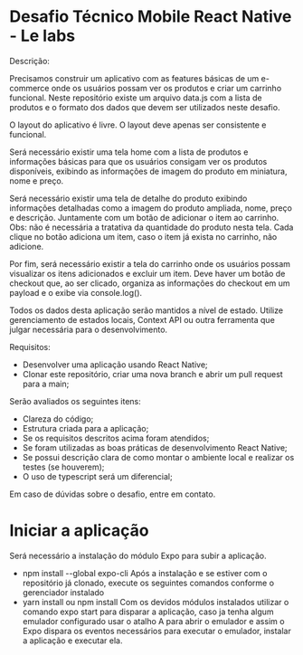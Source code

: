 # Desafio Técnico Mobile React Native - Le labs
 
Descrição:
 
Precisamos construir um aplicativo com as features básicas de um e-commerce onde  os usuários possam ver os produtos e criar um carrinho funcional.
Neste repositório existe um arquivo data.js com a lista de produtos e o formato dos dados que devem ser utilizados neste desafio.
 
O layout do aplicativo é livre. O layout deve apenas ser consistente e funcional.
 
Será necessário existir uma tela home com a lista de produtos e informações básicas para que os usuários consigam ver os produtos disponíveis, exibindo as informações de imagem do produto em miniatura, nome e preço.
 
Será necessário existir uma tela de detalhe do produto exibindo informações detalhadas como a imagem do produto ampliada, nome, preço e descrição. Juntamente com um botão de adicionar o item ao carrinho.
Obs: não é necessária a tratativa da quantidade do produto nesta tela. Cada clique no botão adiciona um item, caso o item já exista no carrinho, não adicione.
 
Por fim, será necessário existir a tela do carrinho onde os usuários possam visualizar os itens adicionados e excluir um item. Deve haver um botão de checkout que, ao ser clicado, organiza as informações do checkout em um payload e o exibe via console.log().
 
Todos os dados desta aplicação serão mantidos a nível de estado. Utilize gerenciamento de estados locais, Context API ou outra ferramenta que julgar necessária para o desenvolvimento.
 
Requisitos:
 
* Desenvolver uma aplicação usando React Native;
* Clonar este repositório, criar uma nova branch e abrir um pull request para a main;
 
Serão avaliados os seguintes itens:
 
* Clareza do código;
* Estrutura criada para a aplicação;
* Se os requisitos descritos acima foram atendidos;
* Se foram utilizadas as boas práticas de desenvolvimento React Native;
* Se possui descrição clara de como montar o ambiente local e realizar os testes (se houverem);
* O uso de typescript será um diferencial;
 
Em caso de dúvidas sobre o desafio, entre em contato.


# Iniciar a aplicação
Será necessário a instalação do módulo Expo para subir a aplicação.
* npm install --global expo-cli
Após a instalação e se estiver com o repositório já clonado, execute os seguintes comandos conforme o gerenciador instalado
* yarn install ou npm install
Com os devidos módulos instalados utilizar o comando expo start para disparar a aplicação, caso ja tenha algum emulador configurado usar o atalho A para abrir o emulador e assim o Expo dispara os eventos necessários para executar o emulador, instalar a aplicação e executar ela.